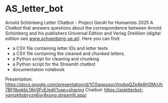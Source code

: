 # AS_letter_bot
Arnold Schönberg Letter Chatbot - Project GenAI for Humanists 2025
A Chatbot that answers questions about the correspondence between Arnold Schönberg and his publishers Universal Edition and Verlag Dreililien (digital edition see www.schoenberg-ue.at).
Here you can find:
- a CSV file containing letter IDs and letter texts
- a CSV file containing the cleaned and chunked letters.
- a Python script for cleaning and chunking
- a Python script for the Streamlit chatbot
- documentation notebook

Presentation: https://docs.google.com/presentation/d/1CGgopusvcVnybqQZp6k6H3MrUh7BF9bqkbL1Alr0FvE/edit?usp=sharing
Chatbot: https://asletterbot-vqmzkltobryzn6ixr8xong.streamlit.app/